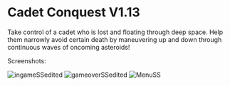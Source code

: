 # Cadet Conquest V1.13
 Take control of a cadet who is lost and floating through deep space. Help them narrowly avoid certain death by maneuvering up and down through continuous waves of oncoming asteroids!

Screenshots:

![ingameSSedited](https://user-images.githubusercontent.com/52685070/119596904-e7ff2680-bd94-11eb-890a-094e8006bc3d.png)
![gameoverSSedited](https://user-images.githubusercontent.com/52685070/119596813-c00fc300-bd94-11eb-9a82-3d0d525283db.png)
![MenuSS](https://user-images.githubusercontent.com/52685070/119596831-c56d0d80-bd94-11eb-9d5d-62eb85ff80c2.png)

